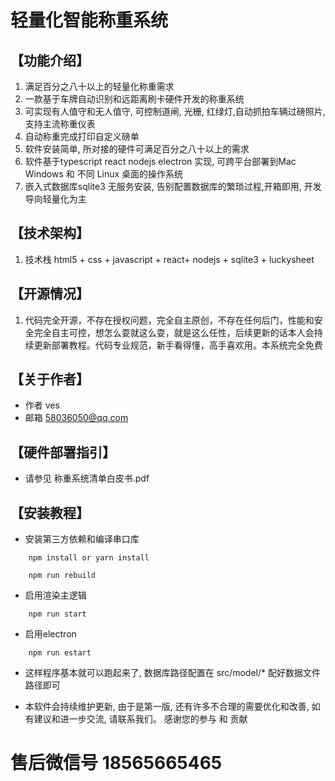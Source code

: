 # 轻量化智能称重系统
## 【功能介绍】
1. 满足百分之八十以上的轻量化称重需求 
2. 一款基于车牌自动识别和远距离刷卡硬件开发的称重系统
3. 可实现有人值守和无人值守, 可控制道闸, 光栅, 红绿灯,自动抓拍车辆过磅照片, 支持主流称重仪表
4. 自动称重完成打印自定义磅单
5. 软件安装简单, 所对接的硬件可满足百分之八十以上的需求
6. 软件基于typescript react nodejs electron 实现, 可跨平台部署到Mac Windows 和 不同 Linux 桌面的操作系统
7. 嵌入式数据库sqlite3 无服务安装, 告别配置数据库的繁琐过程,开箱即用, 开发导向轻量化为主

## 【技术架构】
1. 技术栈 html5 + css + javascript + react+ nodejs + sqlite3 + luckysheet

## 【开源情况】
1. 代码完全开源，不存在授权问题，完全自主原创，不存在任何后门，性能和安全完全自主可控，想怎么耍就这么耍，就是这么任性，后续更新的话本人会持续更新部署教程。代码专业规范，新手看得懂，高手喜欢用。本系统完全免费

## 【关于作者】
* 作者 ves
* 邮箱 58036050@qq.com

## 【硬件部署指引】
* 请参见 称重系统清单白皮书.pdf 
## 【安装教程】
* 安装第三方依赖和编译串口库
```
    npm install or yarn install

    npm run rebuild
```
* 启用渲染主逻辑
```
    npm run start
```
* 启用electron 
```
    npm run estart
```

* 这样程序基本就可以跑起来了, 数据库路径配置在 src/model/* 配好数据文件路径即可


* 本软件会持续维护更新, 由于是第一版, 还有许多不合理的需要优化和改善, 如有建议和进一步交流, 请联系我们。 感谢您的参与 和 贡献


# 售后微信号 18565665465
